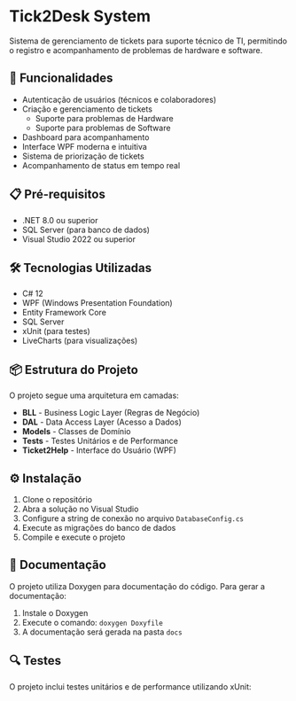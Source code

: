﻿# Tick2Desk System

Sistema de gerenciamento de tickets para suporte técnico de TI, permitindo o registro e acompanhamento de problemas de hardware e software.

## 🚀 Funcionalidades

- Autenticação de usuários (técnicos e colaboradores)
- Criação e gerenciamento de tickets
  - Suporte para problemas de Hardware
  - Suporte para problemas de Software
- Dashboard para acompanhamento
- Interface WPF moderna e intuitiva
- Sistema de priorização de tickets
- Acompanhamento de status em tempo real

## 📋 Pré-requisitos

- .NET 8.0 ou superior
- SQL Server (para banco de dados)
- Visual Studio 2022 ou superior

## 🛠️ Tecnologias Utilizadas

- C# 12
- WPF (Windows Presentation Foundation)
- Entity Framework Core
- SQL Server
- xUnit (para testes)
- LiveCharts (para visualizações)

## 📦 Estrutura do Projeto

O projeto segue uma arquitetura em camadas:

- **BLL** - Business Logic Layer (Regras de Negócio)
- **DAL** - Data Access Layer (Acesso a Dados)
- **Models** - Classes de Domínio
- **Tests** - Testes Unitários e de Performance
- **Ticket2Help** - Interface do Usuário (WPF)

## ⚙️ Instalação

1. Clone o repositório
2. Abra a solução no Visual Studio
3. Configure a string de conexão no arquivo `DatabaseConfig.cs`
4. Execute as migrações do banco de dados
5. Compile e execute o projeto

## 📌 Documentação

O projeto utiliza Doxygen para documentação do código. Para gerar a documentação:

1. Instale o Doxygen
2. Execute o comando: `doxygen Doxyfile`
3. A documentação será gerada na pasta `docs`

## 🔍 Testes

O projeto inclui testes unitários e de performance utilizando xUnit: